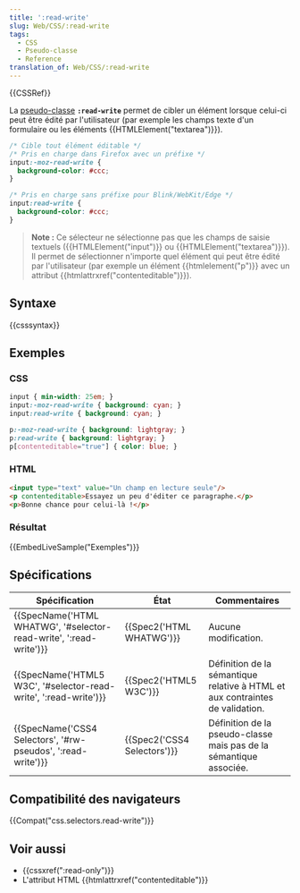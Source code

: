 ```yaml
---
title: ':read-write'
slug: Web/CSS/:read-write
tags:
  - CSS
  - Pseudo-classe
  - Reference
translation_of: Web/CSS/:read-write
---
```

{{CSSRef}}

La [pseudo-classe](/fr/docs/Web/CSS/Pseudo-classes) **`:read-write`** permet de cibler un élément lorsque celui-ci peut être édité par l'utilisateur (par exemple les champs texte d'un formulaire ou les éléments {{HTMLElement("textarea")}}).

```css
/* Cible tout élément éditable */
/* Pris en charge dans Firefox avec un préfixe */
input:-moz-read-write {
  background-color: #ccc;
}

/* Pris en charge sans préfixe pour Blink/WebKit/Edge */
input:read-write {
  background-color: #ccc;
}
```

> **Note :** Ce sélecteur ne sélectionne pas que les champs de saisie textuels ({{HTMLElement("input")}} ou {{HTMLElement("textarea")}}). Il permet de sélectionner n'importe quel élément qui peut être édité par l'utilisateur (par exemple un élément {{htmlelement("p")}} avec un attribut {{htmlattrxref("contenteditable")}}).

## Syntaxe

{{csssyntax}}

## Exemples

### CSS

```css
input { min-width: 25em; }
input:-moz-read-write { background: cyan; }
input:read-write { background: cyan; }

p:-moz-read-write { background: lightgray; }
p:read-write { background: lightgray; }
p[contenteditable="true"] { color: blue; }
```

### HTML

```html
<input type="text" value="Un champ en lecture seule"/>
<p contenteditable>Essayez un peu d'éditer ce paragraphe.</p>
<p>Bonne chance pour celui-là !</p>
```

### Résultat

{{EmbedLiveSample("Exemples")}}

## Spécifications

| Spécification                                                                            | État                                 | Commentaires                                                                  |
| ---------------------------------------------------------------------------------------- | ------------------------------------ | ----------------------------------------------------------------------------- |
| {{SpecName('HTML WHATWG', '#selector-read-write', ':read-write')}} | {{Spec2('HTML WHATWG')}}     | Aucune modification.                                                          |
| {{SpecName('HTML5 W3C', '#selector-read-write', ':read-write')}}     | {{Spec2('HTML5 W3C')}}         | Définition de la sémantique relative à HTML et aux contraintes de validation. |
| {{SpecName('CSS4 Selectors', '#rw-pseudos', ':read-write')}}         | {{Spec2('CSS4 Selectors')}} | Définition de la pseudo-classe mais pas de la sémantique associée.            |

## Compatibilité des navigateurs

{{Compat("css.selectors.read-write")}}

## Voir aussi

- {{cssxref(":read-only")}}
- L'attribut HTML {{htmlattrxref("contenteditable")}}

